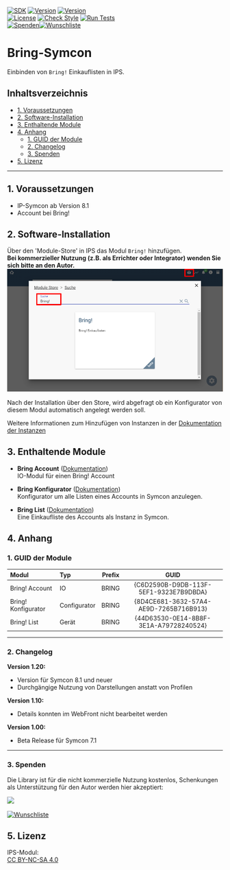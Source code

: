 [![SDK](https://img.shields.io/badge/Symcon-PHPModul-red.svg)](https://www.symcon.de/service/dokumentation/entwicklerbereich/sdk-tools/sdk-php/)
[![Version](https://img.shields.io/badge/Modul%20Version-1.20-blue.svg)]()
[![Version](https://img.shields.io/badge/Symcon%20Version-8.1%20%3E-green.svg)](https://www.symcon.de/de/service/dokumentation/installation/migrationen/v80-v81-q3-2025/)  
[![License](https://img.shields.io/badge/License-CC%20BY--NC--SA%204.0-green.svg)](https://creativecommons.org/licenses/by-nc-sa/4.0/)
[![Check Style](https://github.com/Nall-chan/bring-symcon/workflows/Check%20Style/badge.svg)](https://github.com/Nall-chan/bring-symcon/actions)
[![Run Tests](https://github.com/Nall-chan/bring-symcon/workflows/Run%20Tests/badge.svg)](https://github.com/Nall-chan/bring-symcon/actions)  
[![Spenden](https://www.paypalobjects.com/de_DE/DE/i/btn/btn_donate_SM.gif)](#3-spenden)[![Wunschliste](https://img.shields.io/badge/Wunschliste-Amazon-ff69fb.svg)](#3-spenden)  

# Bring-Symcon  <!-- omit in toc -->

Einbinden von `Bring!` Einkauflisten in IPS.  


## Inhaltsverzeichnis <!-- omit in toc -->

- [1. Voraussetzungen](#1-voraussetzungen)
- [2. Software-Installation](#2-software-installation)
- [3. Enthaltende Module](#3-enthaltende-module)
- [4. Anhang](#4-anhang)
	- [1. GUID der Module](#1-guid-der-module)
	- [2. Changelog](#2-changelog)
	- [3. Spenden](#3-spenden)
- [5. Lizenz](#5-lizenz)

----------

## 1. Voraussetzungen

* IP-Symcon ab Version 8.1
* Account bei Bring!
 
## 2. Software-Installation
  
  Über den 'Module-Store' in IPS das Modul `Bring!` hinzufügen.  
   **Bei kommerzieller Nutzung (z.B. als Errichter oder Integrator) wenden Sie sich bitte an den Autor.**  
![Module-Store](imgs/install.png) 

 Nach der Installation über den Store, wird abgefragt ob ein Konfigurator von diesem Modul automatisch angelegt werden soll.

 Weitere Informationen zum Hinzufügen von Instanzen in der [Dokumentation der Instanzen](https://www.symcon.de/service/dokumentation/konzepte/instanzen/#Instanz_hinzufügen)



## 3. Enthaltende Module

- __Bring Account__ ([Dokumentation](Bring%20Account))  
	IO-Modul für einen Bring! Account  

- __Bring Konfigurator__ ([Dokumentation](Bring%20Configurator))  
	Konfigurator um alle Listen eines Accounts in Symcon anzulegen.  

- __Bring List__ ([Dokumentation](Bring%20List))  
	Eine Einkaufliste des Accounts als Instanz in Symcon.  

	

## 4. Anhang

###  1. GUID der Module
 
| Modul               | Typ          | Prefix |                  GUID                  |
| :------------------ | :----------- | :----: | :------------------------------------: |
| Bring! Account      | IO           | BRING  | {C6D2590B-D9DB-113F-5EF1-9323E7B9DBDA} |
| Bring! Konfigurator | Configurator | BRING  | {8D4CE681-3632-57A4-AE9D-7265B716B913} |
| Bring! List         | Gerät        | BRING  | {44D63530-0E14-8B8F-3E1A-A79728240524} |

----------
### 2. Changelog

**Version 1.20:**  
- Version für Symcon 8.1 und neuer  
- Durchgängige Nutzung von Darstellungen anstatt von Profilen  

**Version 1.10:**  
- Details konnten im WebFront nicht bearbeitet werden  
 
**Version 1.00:**  
- Beta Release für Symcon 7.1  

----------
### 3. Spenden  
  
  Die Library ist für die nicht kommerzielle Nutzung kostenlos, Schenkungen als Unterstützung für den Autor werden hier akzeptiert:  

<a href="https://www.paypal.com/donate?hosted_button_id=G2SLW2MEMQZH2" target="_blank"><img src="https://www.paypalobjects.com/de_DE/DE/i/btn/btn_donate_LG.gif" border="0" /></a>

[![Wunschliste](https://img.shields.io/badge/Wunschliste-Amazon-ff69fb.svg)](https://www.amazon.de/hz/wishlist/ls/YU4AI9AQT9F?ref_=wl_share) 

## 5. Lizenz

  IPS-Modul:  
  [CC BY-NC-SA 4.0](https://creativecommons.org/licenses/by-nc-sa/4.0/)  
 

